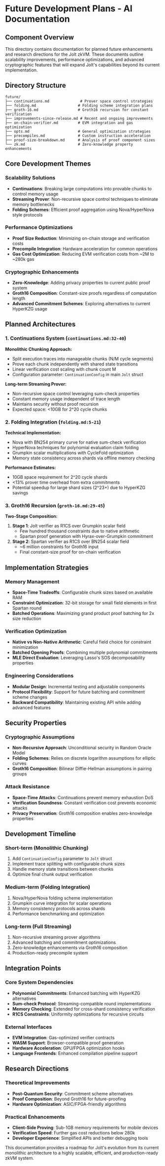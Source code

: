 # Future Development Plans - AI Documentation

## Component Overview
This directory contains documentation for planned future enhancements and research directions for the Jolt zkVM. These documents outline scalability improvements, performance optimizations, and advanced cryptographic features that will expand Jolt's capabilities beyond its current implementation.

## Directory Structure
```
future/
├── continuations.md              # Prover space control strategies
├── folding.md                   # Folding scheme integration plans
├── groth-16.md                  # Groth16 recursion for constant verification
├── improvements-since-release.md # Recent and ongoing improvements
├── on-chain-verifier.md         # EVM integration and gas optimization
├── opts.md                      # General optimization strategies
├── precompiles.md               # Custom instruction acceleration
├── proof-size-breakdown.md      # Analysis of proof component sizes
└── zk.md                        # Zero-knowledge property enhancements
```

## Core Development Themes

### Scalability Solutions
- **Continuations**: Breaking large computations into provable chunks to control memory usage
- **Streaming Prover**: Non-recursive space control techniques to eliminate memory bottlenecks
- **Folding Schemes**: Efficient proof aggregation using Nova/HyperNova style protocols

### Performance Optimizations
- **Proof Size Reduction**: Minimizing on-chain storage and verification costs
- **Precompile Integration**: Hardware acceleration for common operations
- **Gas Cost Optimization**: Reducing EVM verification costs from ~2M to ~280k gas

### Cryptographic Enhancements
- **Zero-Knowledge**: Adding privacy properties to current public proof system
- **Groth16 Composition**: Constant-size proofs regardless of computation length
- **Advanced Commitment Schemes**: Exploring alternatives to current HyperKZG usage

## Planned Architectures

### 1. Continuations System (`continuations.md:32-40`)
**Monolithic Chunking Approach:**
- Split execution traces into manageable chunks (N/M cycle segments)
- Prove each chunk independently with shared state transitions
- Linear verification cost scaling with chunk count M
- Configuration parameter: `ContinuationConfig` in main `Jolt` struct

**Long-term Streaming Prover:**
- Non-recursive space control leveraging sum-check properties
- Constant memory usage independent of trace length
- Maintains security without proof recursion
- Expected space: <10GB for 2^20 cycle chunks

### 2. Folding Integration (`folding.md:5-21`)
**Technical Implementation:**
- Nova with BN254 primary curve for native sum-check verification
- HyperNova techniques for polynomial evaluation claim folding
- Grumpkin scalar multiplications with CycleFold optimization
- Memory state consistency across shards via offline memory checking

**Performance Estimates:**
- 10GB space requirement for 2^20 cycle shards
- <13% prover time overhead from extra commitments
- Potential speedup for large shard sizes (2^23+) due to HyperKZG savings

### 3. Groth16 Recursion (`groth-16.md:29-45`)
**Two-Stage Composition:**
1. **Stage 1**: Jolt verifier as R1CS over Grumpkin scalar field
   - Few hundred thousand constraints due to native arithmetic
   - Spartan proof generation with Hyrax-over-Grumpkin commitment
2. **Stage 2**: Spartan verifier as R1CS over BN254 scalar field
   - ~6 million constraints for Groth16 input
   - Final constant-size proof for on-chain verification

## Implementation Strategies

### Memory Management
- **Space-Time Tradeoffs**: Configurable chunk sizes based on available RAM
- **Constraint Optimization**: 32-bit storage for small field elements in first Spartan round
- **Batched Operations**: Maximizing grand product proof batching for 2x size reduction

### Verification Optimization
- **Native vs Non-Native Arithmetic**: Careful field choice for constraint minimization
- **Batched Opening Proofs**: Combining multiple polynomial commitments
- **MLE Direct Evaluation**: Leveraging Lasso's SOS decomposability properties

### Engineering Considerations
- **Modular Design**: Incremental testing and adjustable components
- **Protocol Flexibility**: Support for future batching and commitment scheme changes
- **Backward Compatibility**: Maintaining existing API while adding advanced features

## Security Properties

### Cryptographic Assumptions
- **Non-Recursive Approach**: Unconditional security in Random Oracle Model
- **Folding Schemes**: Relies on discrete logarithm assumptions for elliptic curves
- **Groth16 Composition**: Bilinear Diffie-Hellman assumptions in pairing groups

### Attack Resistance
- **Space-Time Attacks**: Continuations prevent memory exhaustion DoS
- **Verification Soundness**: Constant verification cost prevents economic attacks
- **Privacy Preservation**: Groth16 composition enables zero-knowledge properties

## Development Timeline

### Short-term (Monolithic Chunking)
1. Add `ContinuationConfig` parameter to `Jolt` struct
2. Implement trace splitting with configurable chunk sizes
3. Handle memory state transitions between chunks
4. Optimize final chunk output verification

### Medium-term (Folding Integration)
1. Nova/HyperNova folding scheme implementation
2. Grumpkin curve integration for scalar operations
3. Memory consistency protocols across shards
4. Performance benchmarking and optimization

### Long-term (Full Streaming)
1. Non-recursive streaming prover algorithms
2. Advanced batching and commitment optimizations
3. Zero-knowledge enhancements via Groth16 composition
4. Production-ready precompile system

## Integration Points

### Core System Dependencies
- **Polynomial Commitments**: Enhanced batching with HyperKZG alternatives
- **Sum-check Protocol**: Streaming-compatible round implementations
- **Memory Checking**: Extended for cross-shard consistency verification
- **R1CS Constraints**: Uniformity optimizations for recursive circuits

### External Interfaces
- **EVM Integration**: Gas-optimized verifier contracts
- **WASM Support**: Browser-compatible proof generation
- **Hardware Acceleration**: GPU/FPGA optimization hooks
- **Language Frontends**: Enhanced compilation pipeline support

## Research Directions

### Theoretical Improvements
- **Post-Quantum Security**: Commitment scheme alternatives
- **Proof Composition**: Beyond Groth16 for future-proofing
- **Hardware Optimization**: ASIC/FPGA-friendly algorithms

### Practical Enhancements
- **Client-Side Proving**: Sub-1GB memory requirements for mobile devices
- **Verification Speed**: Further gas cost reductions below 280k
- **Developer Experience**: Simplified APIs and better debugging tools

This documentation provides a roadmap for Jolt's evolution from its current monolithic architecture to a highly scalable, efficient, and production-ready zkVM system.